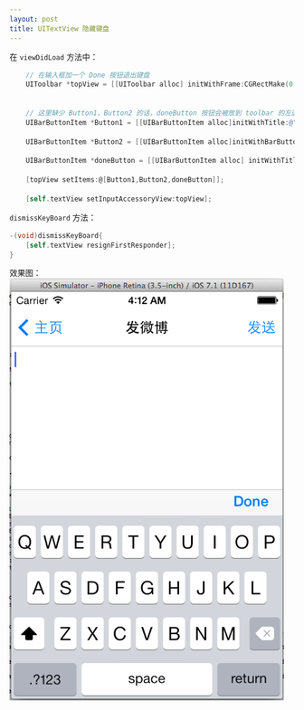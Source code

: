 ```yaml
---
layout: post
title: UITextView 隐藏键盘
---
```



在 `viewDidLoad` 方法中：

```objectivec
    // 在输入框加一个 Done 按钮退出键盘
    UIToolbar *topView = [[UIToolbar alloc] initWithFrame:CGRectMake(0, 0, 320, 30)];

    
    // 这里缺少 Button1，Button2 的话，doneButton 按钮会被放到 toolbar 的左边
    UIBarButtonItem *Button1 = [[UIBarButtonItem alloc]initWithTitle:@"" style:UIBarButtonItemStyleBordered target:self action:nil];

    UIBarButtonItem *Button2 = [[UIBarButtonItem alloc]initWithBarButtonSystemItem:UIBarButtonSystemItemFlexibleSpace target:self action:nil];

    UIBarButtonItem *doneButton = [[UIBarButtonItem alloc] initWithTitle:@"Done" style:UIBarButtonItemStyleDone target:self action:@selector(dismissKeyBoard)];

    [topView setItems:@[Button1,Button2,doneButton]];

    [self.textView setInputAccessoryView:topView];
```

`dismissKeyBoard` 方法：

```objectivec
-(void)dismissKeyBoard{
    [self.textView resignFirstResponder];
}
```

效果图：
![](https://raw.githubusercontent.com/JeOam/jeoam.github.io/9483f32c6b660e86028da07b0dc06cc10efda52b/images/2014-05-10.png)